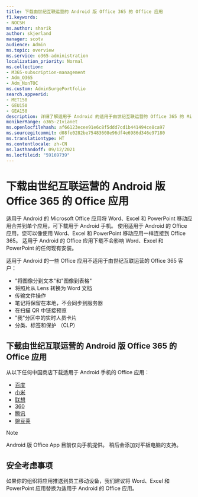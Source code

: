 ```yaml
---
title: 下载由世纪互联运营的 Android 版 Office 365 的 Office 应用
f1.keywords:
- NOCSH
ms.author: sharik
author: skjerland
manager: scotv
audience: Admin
ms.topic: overview
ms.service: o365-administration
localization_priority: Normal
ms.collection:
- M365-subscription-management
- Adm_O365
- Adm_NonTOC
ms.custom: AdminSurgePortfolio
search.appverid:
- MET150
- GEU150
- GEA150
description: 详细了解适用于 Android 的适用于由世纪互联运营的 Office 365 的 Microsoft Office 应用以及如何为中国客户下载该应用。
monikerRange: o365-21vianet
ms.openlocfilehash: af66123ecee91e6c8f5ddd7cd1b441494ce8ca97
ms.sourcegitcommit: d08fe0282be75483608e96df4e6986d346e97180
ms.translationtype: HT
ms.contentlocale: zh-CN
ms.lasthandoff: 09/12/2021
ms.locfileid: "59169739"
---
```

# <a name="office-app-for-android-for-office-365-operated-by-21vianet"></a>下载由世纪互联运营的 Android 版 Office 365 的 Office 应用

适用于 Android 的 Microsoft Office 应用将 Word、Excel 和 PowerPoint 移动应用合并到单个应用，可下载用于 Android 手机。 使用适用于 Android 的 Office 应用，您可以像使用 Word、Excel 和 PowerPoint 移动应用一样连接到 Office 365。 适用于 Android 的 Office 应用下载不会影响 Word、Excel 和 PowerPoint 的任何现有安装。

适用于 Android 的一些 Office 应用不适用于由世纪互联运营的 Office 365 客户：

- "将图像分到文本"和"图像到表格" 
- 将照片从 Lens 转换为 Word 文档 
- 传输文件操作 
- 笔记将保留在本地，不会同步到服务器
- 在扫描 QR 中链接预览
- "我"分区中的实时人员卡片
- 分类、标签和保护 （CLP）


## <a name="download-the-office-app-for-android"></a>下载由世纪互联运营的 Android 版 Office 365 的 Office 应用

从以下任何中国商店下载适用于 Android 手机的 Office 应用：
- [百度](https://shouji.baidu.com/software/26842919.html)
- [小米](http://app.mi.com/details?id=com.microsoft.office.officehub&ref=search)
- [联想](https://www.lenovomm.com/appdetail/com.microsoft.office.officehub/43003745)
- [360](http://zhushou.360.cn/detail/index/soft_id/708682?recrefer=SE_D_office%20mobile)
- [腾讯](https://sj.qq.com/myapp/detail.htm?apkName=com.microsoft.office.officehub)
- [豌豆荚](https://www.wandoujia.com/apps/1502895)

> [!NOTE]
> Android 版 Office App 目前仅向手机提供。 稍后会添加对平板电脑的支持。 


## <a name="security-considerations"></a>安全考虑事项

如果你的组织将应用推送到员工移动设备，我们建议将 Word、Excel 和 PowerPoint 应用替换为适用于 Android 的 Office 应用。  


